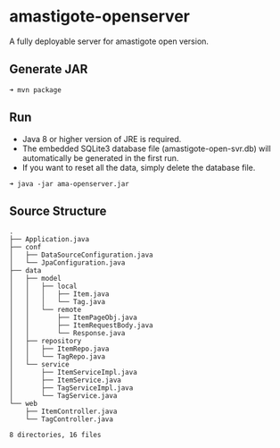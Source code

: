 # amastigote-openserver
A fully deployable server for amastigote open version.
## Generate JAR
```
➜ mvn package
```
## Run
- Java 8 or higher version of JRE is required.  
- The embedded SQLite3 database file (amastigote-open-svr.db) will automatically be generated in the first run.  
- If you want to reset all the data, simply delete the database file.
```
➜ java -jar ama-openserver.jar
```
## Source Structure
```
.
├── Application.java
├── conf
│   ├── DataSourceConfiguration.java
│   └── JpaConfiguration.java
├── data
│   ├── model
│   │   ├── local
│   │   │   ├── Item.java
│   │   │   └── Tag.java
│   │   └── remote
│   │       ├── ItemPageObj.java
│   │       ├── ItemRequestBody.java
│   │       └── Response.java
│   ├── repository
│   │   ├── ItemRepo.java
│   │   └── TagRepo.java
│   └── service
│       ├── ItemServiceImpl.java
│       ├── ItemService.java
│       ├── TagServiceImpl.java
│       └── TagService.java
└── web
    ├── ItemController.java
    └── TagController.java

8 directories, 16 files

```